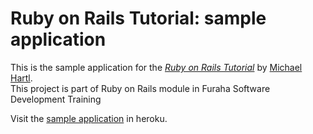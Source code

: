 # Ruby on Rails Tutorial: sample application  
  
This is the sample application for the [*Ruby on Rails Tutorial*](http://railstutorial.org/) by [Michael Hartl](http://michaelhartl.com/).  
This project is part of Ruby on Rails module in Furaha Software Development Training  
  
[sample_app]: https://infinite-journey-2769.herokuapp.com/
Visit the [sample application][sample_app] in heroku.  